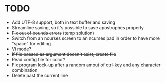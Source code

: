 # TODO 
- Add UTF-8 support, both in text buffer and saving
- Streamline saving, so it's possible to save apostrophes properly
- ~~Fix out of bounds errors~~ (temp solution)
- Switch from an ncurses screen to an ncurses pad in order to have more "space" for editing
- Vi mode?
-  ~~If file passed as argument doesn't exist, create file~~
- Read config file for color?
- Fix program lock-up after a random amout of ctrl-key and any character combination
- Delete past the current line
